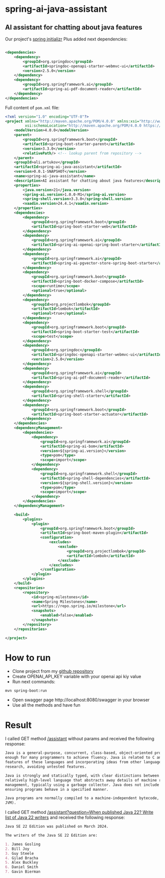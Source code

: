 # spring-ai-java-assistant

## AI assistant for chatting about java features

Our
project's [spring initializr](https://start.spring.io/#!type=maven-project&language=java&platformVersion=3.3.0&packaging=jar&jvmVersion=21&groupId=ali.artukov&artifactId=spring-ai-java-assistant&name=spring-ai-java-assistant&description=AI%20assistant%20for%20chatting%20about%20java%20features&packageName=ali.artukov.spring-ai-java-assistant&dependencies=spring-ai-openai,web,lombok,spring-ai-vectordb-pgvector,actuator,docker-compose,spring-shell)
Plus added next dependencies:

```xml

<dependencies>
    <dependency>
        <groupId>org.springdoc</groupId>
        <artifactId>springdoc-openapi-starter-webmvc-ui</artifactId>
        <version>2.5.0</version>
    </dependency>
    <dependency>
        <groupId>org.springframework.ai</groupId>
        <artifactId>spring-ai-pdf-document-reader</artifactId>
    </dependency>
</dependencies>
```

Full content of `pom.xml` file:

```xml
<?xml version="1.0" encoding="UTF-8"?>
<project xmlns="http://maven.apache.org/POM/4.0.0" xmlns:xsi="http://www.w3.org/2001/XMLSchema-instance"
         xsi:schemaLocation="http://maven.apache.org/POM/4.0.0 https://maven.apache.org/xsd/maven-4.0.0.xsd">
    <modelVersion>4.0.0</modelVersion>
    <parent>
        <groupId>org.springframework.boot</groupId>
        <artifactId>spring-boot-starter-parent</artifactId>
        <version>3.3.0</version>
        <relativePath/> <!-- lookup parent from repository -->
    </parent>
    <groupId>ali.artukov</groupId>
    <artifactId>spring-ai-java-assistant</artifactId>
    <version>0.0.1-SNAPSHOT</version>
    <name>spring-ai-java-assistant</name>
    <description>AI assistant for chatting about java features</description>
    <properties>
        <java.version>21</java.version>
        <spring-ai.version>1.0.0-M1</spring-ai.version>
        <spring-shell.version>3.3.0</spring-shell.version>
        <vaadin.version>24.4.1</vaadin.version>
    </properties>
    <dependencies>
        <dependency>
            <groupId>org.springframework.boot</groupId>
            <artifactId>spring-boot-starter-web</artifactId>
        </dependency>
        <dependency>
            <groupId>org.springframework.ai</groupId>
            <artifactId>spring-ai-openai-spring-boot-starter</artifactId>
        </dependency>
        <dependency>
            <groupId>org.springframework.ai</groupId>
            <artifactId>spring-ai-pgvector-store-spring-boot-starter</artifactId>
        </dependency>
        <dependency>
            <groupId>org.springframework.boot</groupId>
            <artifactId>spring-boot-docker-compose</artifactId>
            <scope>runtime</scope>
            <optional>true</optional>
        </dependency>
        <dependency>
            <groupId>org.projectlombok</groupId>
            <artifactId>lombok</artifactId>
            <optional>true</optional>
        </dependency>
        <dependency>
            <groupId>org.springframework.boot</groupId>
            <artifactId>spring-boot-starter-test</artifactId>
            <scope>test</scope>
        </dependency>
        <dependency>
            <groupId>org.springdoc</groupId>
            <artifactId>springdoc-openapi-starter-webmvc-ui</artifactId>
            <version>2.5.0</version>
        </dependency>
        <dependency>
            <groupId>org.springframework.ai</groupId>
            <artifactId>spring-ai-pdf-document-reader</artifactId>
        </dependency>
        <dependency>
            <groupId>org.springframework.shell</groupId>
            <artifactId>spring-shell-starter</artifactId>
        </dependency>
        <dependency>
            <groupId>org.springframework.boot</groupId>
            <artifactId>spring-boot-starter-actuator</artifactId>
        </dependency>
    </dependencies>
    <dependencyManagement>
        <dependencies>
            <dependency>
                <groupId>org.springframework.ai</groupId>
                <artifactId>spring-ai-bom</artifactId>
                <version>${spring-ai.version}</version>
                <type>pom</type>
                <scope>import</scope>
            </dependency>
            <dependency>
                <groupId>org.springframework.shell</groupId>
                <artifactId>spring-shell-dependencies</artifactId>
                <version>${spring-shell.version}</version>
                <type>pom</type>
                <scope>import</scope>
            </dependency>
        </dependencies>
    </dependencyManagement>

    <build>
        <plugins>
            <plugin>
                <groupId>org.springframework.boot</groupId>
                <artifactId>spring-boot-maven-plugin</artifactId>
                <configuration>
                    <excludes>
                        <exclude>
                            <groupId>org.projectlombok</groupId>
                            <artifactId>lombok</artifactId>
                        </exclude>
                    </excludes>
                </configuration>
            </plugin>
        </plugins>
    </build>
    <repositories>
        <repository>
            <id>spring-milestones</id>
            <name>Spring Milestones</name>
            <url>https://repo.spring.io/milestone</url>
            <snapshots>
                <enabled>false</enabled>
            </snapshots>
        </repository>
    </repositories>

</project>
```

# How to run

- Clone project from my [github repository](https://github.com/AliArtukov/spring-ai-java-assistant)
- Create OPENAI_API_KEY variable with your openai api kiy value
- Run next commands:

 ```shell
mvn spring-boot:run
 ```

- Open swagger page http://localhost:8080/swagger in your browser
- Use all the methods and have fun

# Result

I called GET method [/assistant](http://localhost:8080/assistant) without params and received the following response:

```markdown
Java is a general-purpose, concurrent, class-based, object-oriented programming language. It is designed to be simple
enough for many programmers to achieve fluency. Java is related to C and C++ but is organized differently, omitting some
features of these languages and incorporating ideas from other languages. It is intended for production use rather than
research, avoiding untested features.

Java is strongly and statically typed, with clear distinctions between compile-time errors and run-time errors. It is a
relatively high-level language that abstracts away details of machine representation and includes automatic storage
management, typically using a garbage collector. Java does not include unsafe constructs like unchecked array accesses,
ensuring programs behave in a specified manner.

Java programs are normally compiled to a machine-independent bytecode, which is executed by the Java Virtual Machine (
JVM).
```

I called GET
method [/assistant?question=When published Java 22? Write list of Java 22 writers](http://localhost:8080/assistant?question=When%20published%20Java%2022%3F%20Write%20list%20of%20Java%2022%20writers)
and received the
following response:

```markdown
Java SE 22 Edition was published on March 2024.

The writers of the Java SE 22 Edition are:

1. James Gosling
2. Bill Joy
3. Guy Steele
4. Gilad Bracha
5. Alex Buckley
6. Daniel Smith
7. Gavin Bierman
```
